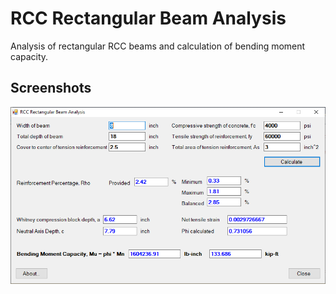 # RCC Rectangular Beam Analysis
Analysis of rectangular RCC beams and calculation of bending moment capacity.

## Screenshots
![Screenshot](/Screenshots/main_form.png "Main Form")
